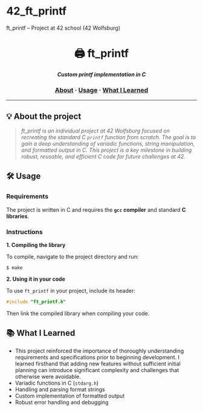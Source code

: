 # 42_ft_printf
ft_printf – Project at 42 school (42 Wolfsburg)

<h1 align="center">
	🖨️ ft_printf
</h1>

<p align="center">
	<b><i>Custom printf implementation in C</i></b><br>
</p>

<h3 align="center">
	<a href="#-about-the-project">About</a>
	<span> · </span>
	<a href="#-usage">Usage</a>
	<span> · </span>
	<a href="#-what-i-learned">What I Learned</a>
</h3>

---

## 💡 About the project

> _ft_printf is an individual project at 42 Wolfsburg focused on recreating the standard C `printf` function from scratch. The goal is to gain a deep understanding of variadic functions, string manipulation, and formatted output in C. This project is a key milestone in building robust, reusable, and efficient C code for future challenges at 42._

## 🛠️ Usage

### Requirements

The project is written in C and requires the **`gcc` compiler** and standard **C libraries**.

### Instructions

**1. Compiling the library**

To compile, navigate to the project directory and run:

```shell
$ make
```

**2. Using it in your code**

To use `ft_printf` in your project, include its header:

```c
#include "ft_printf.h"
```

Then link the compiled library when compiling your code.

## 📚 What I Learned
- This project reinforced the importance of thoroughly understanding requirements and specifications prior to beginning development. I learned firsthand that adding new features without sufficient initial planning can introduce significant complexity and challenges that otherwise were avoidable.
- Variadic functions in C (`stdarg.h`)
- Handling and parsing format strings
- Custom implementation of formatted output
- Robust error handling and debugging
